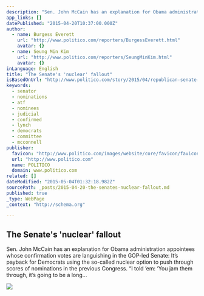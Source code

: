 ```yaml
---
description: "Sen. John McCain has an explanation for Obama administration appointees whose confirmation votes are languishing in the GOP-led Senate: It&rsquo;s payback for Democrats using the so-called nuclear option to push through scores of nominations in the previous Congress. &ldquo;I told &rsquo;em: &lsquo;You jam them through, it&rsquo;s going to be a long..."
app_links: []
datePublished: "2015-04-20T10:37:00.000Z"
author:
  - name: Burgess Everett
    url: "http://www.politico.com/reporters/BurgessEverett.html"
    avatar: {}
  - name: Seung Min Kim
    url: "http://www.politico.com/reporters/SeungMinKim.html"
    avatar: {}
inLanguage: English
title: "The Senate's 'nuclear' fallout"
isBasedOnUrl: "http://www.politico.com/story/2015/04/republican-senate-obama-nominees-117128.html"
keywords:
  - senator
  - nominations
  - atf
  - nominees
  - judicial
  - confirmed
  - lynch
  - democrats
  - committee
  - mcconnell
publisher:
  favicon: "http://www.politico.com/images/website/core/favicon/favicon.ico"
  url: "http://www.politico.com"
  name: POLITICO
  domain: www.politico.com
related: []
dateModified: "2015-05-04T01:32:18.982Z"
sourcePath: _posts/2015-04-20-the-senates-nuclear-fallout.md
published: true
_type: WebPage
_context: "http://schema.org"

---
```

<article style=""><h1>The Senate's 'nuclear' fallout</h1><p>Sen. John McCain has an explanation for Obama administration appointees whose confirmation votes are languishing in the GOP-led Senate: It’s payback for Democrats using the so-called nuclear option to push through scores of nominations in the previous Congress. “I told ’em: ‘You jam them through, it’s going to be a long...</p><img src="http://images.politico.com/global/2015/04/19/150419_john_mccain_gty_1160.jpg" /></article>